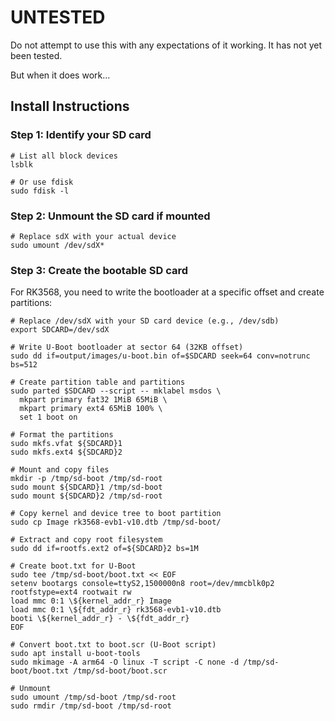 # UNTESTED

Do not attempt to use this with any expectations of it working. It has not yet been tested. 

But when it does work...

## Install Instructions
### Step 1: Identify your SD card
```
# List all block devices
lsblk

# Or use fdisk
sudo fdisk -l
```
### Step 2: Unmount the SD card if mounted
```
# Replace sdX with your actual device
sudo umount /dev/sdX*
```

### Step 3: Create the bootable SD card
For RK3568, you need to write the bootloader at a specific offset and create partitions:

```
# Replace /dev/sdX with your SD card device (e.g., /dev/sdb)
export SDCARD=/dev/sdX

# Write U-Boot bootloader at sector 64 (32KB offset)
sudo dd if=output/images/u-boot.bin of=$SDCARD seek=64 conv=notrunc bs=512

# Create partition table and partitions
sudo parted $SDCARD --script -- mklabel msdos \
  mkpart primary fat32 1MiB 65MiB \
  mkpart primary ext4 65MiB 100% \
  set 1 boot on

# Format the partitions
sudo mkfs.vfat ${SDCARD}1
sudo mkfs.ext4 ${SDCARD}2

# Mount and copy files
mkdir -p /tmp/sd-boot /tmp/sd-root
sudo mount ${SDCARD}1 /tmp/sd-boot
sudo mount ${SDCARD}2 /tmp/sd-root

# Copy kernel and device tree to boot partition
sudo cp Image rk3568-evb1-v10.dtb /tmp/sd-boot/ 

# Extract and copy root filesystem
sudo dd if=rootfs.ext2 of=${SDCARD}2 bs=1M

# Create boot.txt for U-Boot
sudo tee /tmp/sd-boot/boot.txt << EOF
setenv bootargs console=ttyS2,1500000n8 root=/dev/mmcblk0p2 rootfstype=ext4 rootwait rw
load mmc 0:1 \${kernel_addr_r} Image
load mmc 0:1 \${fdt_addr_r} rk3568-evb1-v10.dtb
booti \${kernel_addr_r} - \${fdt_addr_r}
EOF

# Convert boot.txt to boot.scr (U-Boot script)
sudo apt install u-boot-tools
sudo mkimage -A arm64 -O linux -T script -C none -d /tmp/sd-boot/boot.txt /tmp/sd-boot/boot.scr

# Unmount
sudo umount /tmp/sd-boot /tmp/sd-root
sudo rmdir /tmp/sd-boot /tmp/sd-root
```
